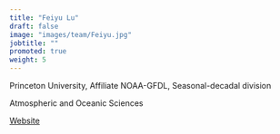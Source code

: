 ```yaml
---
title: "Feiyu Lu"
draft: false
image: "images/team/Feiyu.jpg"
jobtitle: ""
promoted: true
weight: 5
---
```



Princeton University, Affiliate NOAA-GFDL, Seasonal-decadal division

Atmospheric and Oceanic Sciences

[Website](https://scholar.princeton.edu/feiyulu)
